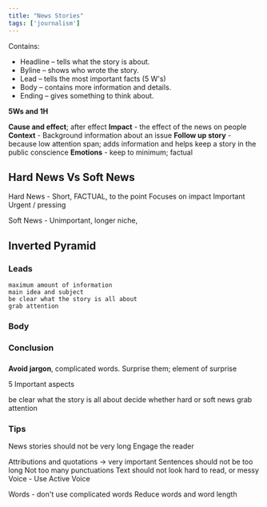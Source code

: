 ```yaml
---
title: "News Stories"
tags: ['journalism']
---
```



Contains: 
-   Headline – tells what the story is about.
-   Byline – shows who wrote the story.
-   Lead – tells the most important facts (5 W's)
-   Body – contains more information and details.
-   Ending – gives something to think about.


**5Ws and 1H** 

**Cause and effect**; after effect
**Impact** - the effect of the news on people
**Context** - Background information about an issue
**Follow up story** - because low attention span; adds information and helps keep a story in the public conscience
**Emotions** - keep to minimum; factual

## Hard News Vs Soft News

Hard News - Short, FACTUAL, to the point
Focuses on impact 
Important 
Urgent / pressing

Soft News - Unimportant, longer 
niche, 

## Inverted Pyramid
### Leads
	maximum amount of information
	main idea and subject
	be clear what the story is all about
	grab attention
### Body
### Conclusion
###

**Avoid jargon**, complicated words. 
Surprise them; element of surprise

5 Important aspects 

be clear what the story is all about
decide whether hard or soft news
grab attention

### Tips
News stories should not be very long
Engage the reader

Attributions and quotations -> very important
Sentences should not be too long
Not too many punctuations 
Text should not look hard to read, or messy
Voice - Use Active Voice 

Words - don't use complicated words
Reduce words and word length
